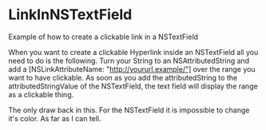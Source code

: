 # LinkInNSTextField
Example of how to create a clickable link in a NSTextField

When you want to create a clickable Hyperlink inside an NSTextField all you need to do is the following. Turn your String to an NSAttributedString and add a [NSLinkAttributeName: "http://yoururl.example/"] over the range you want to have clickable. As soon as you add the attributedString to the attributedStringValue of the NSTextField, the text field will display the range as a clickable thing.

The only draw back in this. For the NSTextField it is impossible to change it's color. As far as I can tell.

